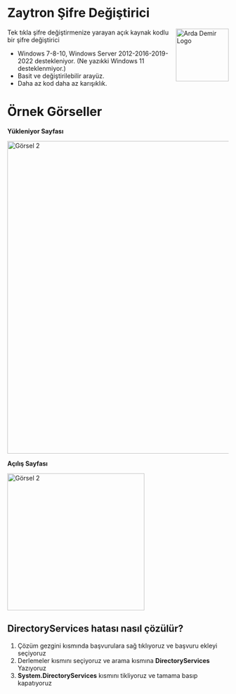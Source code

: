 # Zaytron Şifre Değiştirici

<img src="http://cdn.ardademir.me/img/ads.jpg" align="right"
     alt="Arda Demir Logo" width="120" height="120">

Tek tıkla şifre değiştirmenize yarayan açık kaynak kodlu bir şifre değiştirici
* Windows 7-8-10, Windows Server 2012-2016-2019-2022 destekleniyor. (Ne yazıkki Windows 11 desteklenmiyor.)
* Basit ve değiştirilebilir arayüz.
* Daha az kod daha az karışıklık.

# Örnek Görseller
**Yükleniyor Sayfası**
<p align="left">
  <img src="https://cdn.ardademir.me/img/password1.png" alt="Görsel 2" width="512" height="712">
</p>


**Açılış Sayfası**

<p align="left">
  <img src="https://cdn.ardademir.me/img/password2.png" alt="Görsel 2" width="312" height="312">
</p>


## DirectoryServices hatası nasıl çözülür?

1. Çözüm gezgini kısmında başvurulara sağ tıklıyoruz ve başvuru ekleyi seçiyoruz
2. Derlemeler kısmını seçiyoruz ve arama kısmına **DirectoryServices** Yazıyoruz
3. **System.DirectoryServices** kısmını tikliyoruz ve tamama basıp kapatıyoruz
